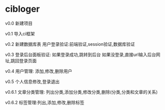 # cibloger
v0.0
新建项目

v0.1
导入ci框架

v0.2
新建数据库表
用户登录验证:前端验证,session验证,数据库验证

v0.3
登录后台面板验证:
	如果登录成功,跳转到后台
	如果没登录,直接url输入后台网址,跳回登录页面
	
v0.4
用户管理:
	添加,修改,删除用户
	
v0.5
个人信息修改,登录退出
	
v0.6.1
文章分类管理:
	列出分类,添加分类,修改分类,删除(分类,分类和文章的关系)
	
v0.6.2
	标签管理:列出,添加,修改,删除标签
	
	

